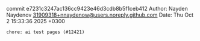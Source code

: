 commit e7231c3247ac136cc9423e46d3cdb8b5f1ceb412
Author: Nayden Naydenov <31909318+nnaydenow@users.noreply.github.com>
Date:   Thu Oct 2 15:33:36 2025 +0300

    chore: ai test pages (#12421)
